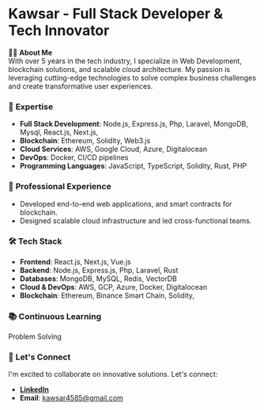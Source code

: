 # Kawsar - Full Stack Developer & Tech Innovator

👨‍💻 **About Me**  
With over 5 years in the tech industry, I specialize in Web Development, blockchain solutions, and scalable cloud architecture. My passion is leveraging cutting-edge technologies to solve complex business challenges and create transformative user experiences.

### 🚀 **Expertise**
- **Full Stack Development**: Node.js, Express.js, Php, Laravel, MongoDB, Mysql, React.js, Next.js,
- **Blockchain**: Ethereum, Solidity, Web3.js
- **Cloud Services**: AWS, Google Cloud, Azure, Digitalocean
- **DevOps**: Docker, CI/CD pipelines
- **Programming Languages**: JavaScript, TypeScript, Solidity, Rust, PHP

### 💼 **Professional Experience**
- Developed end-to-end web applications, and smart contracts for blockchain.
- Designed scalable cloud infrastructure and led cross-functional teams.
  
### 🛠️ **Tech Stack**
- **Frontend**: React.js, Next.js, Vue.js
- **Backend**: Node.js, Express.js, Php, Laravel, Rust
- **Databases**: MongoDB, MySQL, Redis, VectorDB
- **Cloud & DevOps**: AWS, GCP, Azure, Docker, Digitalocean
- **Blockchain**: Ethereum, Binance Smart Chain, Solidity,

### 📚 **Continuous Learning**
Problem Solving

### 🤝 **Let's Connect**
I'm excited to collaborate on innovative solutions. Let's connect:
- **[LinkedIn](https://www.linkedin.com/in/kawsar-ali-8b53a520b/)**
- **Email**: kawsar4585@gmail.com
